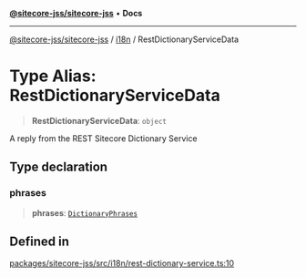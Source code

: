 [**@sitecore-jss/sitecore-jss**](../../README.md) • **Docs**

***

[@sitecore-jss/sitecore-jss](../../README.md) / [i18n](../README.md) / RestDictionaryServiceData

# Type Alias: RestDictionaryServiceData

> **RestDictionaryServiceData**: `object`

A reply from the REST Sitecore Dictionary Service

## Type declaration

### phrases

> **phrases**: [`DictionaryPhrases`](../interfaces/DictionaryPhrases.md)

## Defined in

[packages/sitecore-jss/src/i18n/rest-dictionary-service.ts:10](https://github.com/Sitecore/jss/blob/5e7d04b70672d6680b558327616d47fb0250e0f1/packages/sitecore-jss/src/i18n/rest-dictionary-service.ts#L10)
